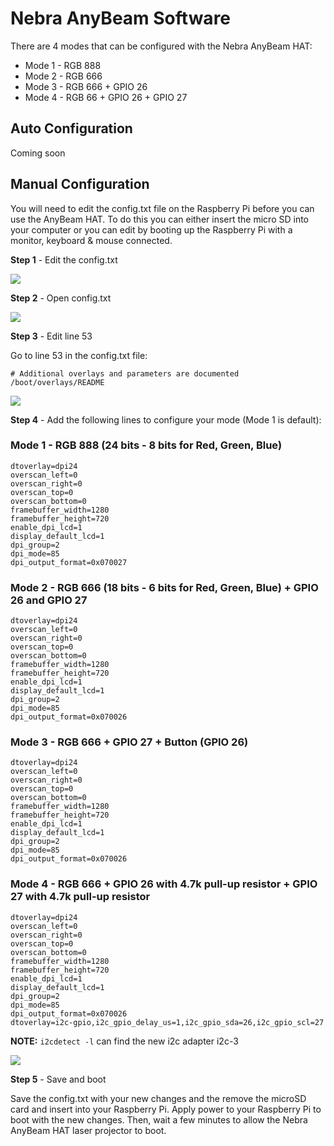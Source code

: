 # Nebra AnyBeam Software

There are 4 modes that can be configured with the Nebra AnyBeam HAT:

* Mode 1 - RGB 888
* Mode 2 - RGB 666
* Mode 3 - RGB 666 + GPIO 26
* Mode 4 - RGB 66 + GPIO 26 + GPIO 27

## Auto Configuration

Coming soon

## Manual Configuration

You will need to edit the config.txt file on the Raspberry Pi before you can use the AnyBeam HAT. To do this you can either insert the micro SD into your computer or you can edit by booting up the Raspberry Pi with a monitor, keyboard & mouse connected.

**Step 1** - Edit the config.txt

![](https://user-images.githubusercontent.com/1878314/57297747-5b5b7000-70c8-11e9-8ac1-bb4c56902582.png)

**Step 2** - Open config.txt

![](https://user-images.githubusercontent.com/1878314/57297890-b8572600-70c8-11e9-966a-00647a39ef32.png)

**Step 3** - Edit line 53

Go to line 53 in the config.txt file:

```
# Additional overlays and parameters are documented /boot/overlays/README
```
![](https://user-images.githubusercontent.com/1878314/57298612-8646c380-70ca-11e9-8966-35a1be460673.png)

**Step 4** - Add the following lines to configure your mode (Mode 1 is default):

### Mode 1 - RGB 888 (24 bits - 8 bits for Red, Green, Blue)
```
dtoverlay=dpi24
overscan_left=0
overscan_right=0
overscan_top=0
overscan_bottom=0
framebuffer_width=1280
framebuffer_height=720
enable_dpi_lcd=1
display_default_lcd=1
dpi_group=2
dpi_mode=85
dpi_output_format=0x070027
```

### Mode 2 - RGB 666 (18 bits - 6 bits for Red, Green, Blue) + GPIO 26 and GPIO 27
```
dtoverlay=dpi24
overscan_left=0
overscan_right=0
overscan_top=0
overscan_bottom=0
framebuffer_width=1280
framebuffer_height=720
enable_dpi_lcd=1
display_default_lcd=1
dpi_group=2
dpi_mode=85
dpi_output_format=0x070026
```

### Mode 3 - RGB 666 + GPIO 27 + Button (GPIO 26)
```
dtoverlay=dpi24
overscan_left=0
overscan_right=0
overscan_top=0
overscan_bottom=0
framebuffer_width=1280
framebuffer_height=720
enable_dpi_lcd=1
display_default_lcd=1
dpi_group=2
dpi_mode=85
dpi_output_format=0x070026
```

### Mode 4 - RGB 666 + GPIO 26 with 4.7k pull-up resistor + GPIO 27 with 4.7k pull-up resistor
```
dtoverlay=dpi24
overscan_left=0
overscan_right=0
overscan_top=0
overscan_bottom=0
framebuffer_width=1280
framebuffer_height=720
enable_dpi_lcd=1
display_default_lcd=1
dpi_group=2
dpi_mode=85
dpi_output_format=0x070026
dtoverlay=i2c-gpio,i2c_gpio_delay_us=1,i2c_gpio_sda=26,i2c_gpio_scl=27
```
**NOTE:** ```i2cdetect -l``` can find the new i2c adapter i2c-3

![](https://user-images.githubusercontent.com/1878314/57300134-11758880-70ce-11e9-884d-fdf5eacd57d0.png)

**Step 5** - Save and boot

Save the config.txt with your new changes and the remove the microSD card and insert into your Raspberry Pi. Apply power to your Raspberry Pi to boot with the new changes. Then, wait a few minutes to allow the Nebra AnyBeam HAT laser projector to boot.
